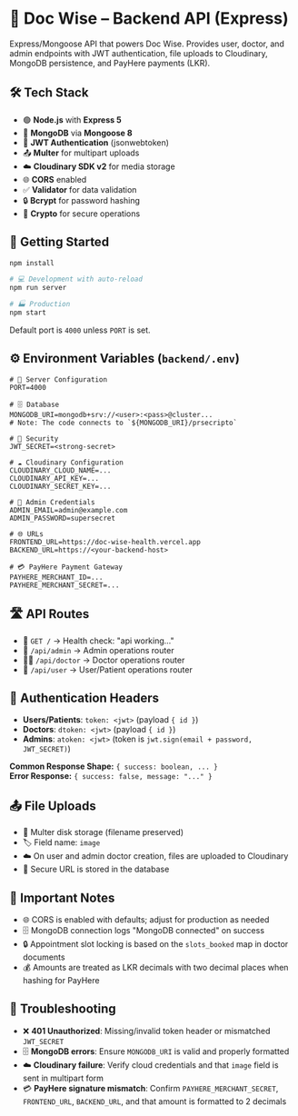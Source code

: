 # 🔧 Doc Wise – Backend API (Express)

Express/Mongoose API that powers Doc Wise. Provides user, doctor, and admin endpoints with JWT authentication, file uploads to Cloudinary, MongoDB persistence, and PayHere payments (LKR).

## 🛠️ Tech Stack

- 🟢 **Node.js** with **Express 5**
- 🍃 **MongoDB** via **Mongoose 8**
- 🔐 **JWT Authentication** (jsonwebtoken)
- 📤 **Multer** for multipart uploads
- ☁️ **Cloudinary SDK v2** for media storage
- 🌐 **CORS** enabled
- ✅ **Validator** for data validation
- 🔒 **Bcrypt** for password hashing
- 🔑 **Crypto** for secure operations

## 🚀 Getting Started

```bash
npm install

# 💻 Development with auto-reload
npm run server

# 🏭 Production
npm start
```

Default port is `4000` unless `PORT` is set.

## ⚙️ Environment Variables (`backend/.env`)

```env
# 🚀 Server Configuration
PORT=4000

# 🗄️ Database
MONGODB_URI=mongodb+srv://<user>:<pass>@cluster...
# Note: The code connects to `${MONGODB_URI}/prsecripto`

# 🔐 Security
JWT_SECRET=<strong-secret>

# ☁️ Cloudinary Configuration
CLOUDINARY_CLOUD_NAME=...
CLOUDINARY_API_KEY=...
CLOUDINARY_SECRET_KEY=...

# 👤 Admin Credentials
ADMIN_EMAIL=admin@example.com
ADMIN_PASSWORD=supersecret

# 🌐 URLs
FRONTEND_URL=https://doc-wise-health.vercel.app
BACKEND_URL=https://<your-backend-host>

# 💳 PayHere Payment Gateway
PAYHERE_MERCHANT_ID=...
PAYHERE_MERCHANT_SECRET=...
```

## 🛣️ API Routes

- 🏥 `GET /` → Health check: "api working..."
- 🔐 `/api/admin` → Admin operations router
- 👨‍⚕️ `/api/doctor` → Doctor operations router
- 👤 `/api/user` → User/Patient operations router

## 🔑 Authentication Headers

- **Users/Patients**: `token: <jwt>` (payload `{ id }`)
- **Doctors**: `dtoken: <jwt>` (payload `{ id }`)
- **Admins**: `atoken: <jwt>` (token is `jwt.sign(email + password, JWT_SECRET)`)

**Common Response Shape:** `{ success: boolean, ... }`  
**Error Response:** `{ success: false, message: "..." }`

## 📤 File Uploads

- 📁 Multer disk storage (filename preserved)
- 🏷️ Field name: `image`
- ☁️ On user and admin doctor creation, files are uploaded to Cloudinary
- 🔗 Secure URL is stored in the database


## 📝 Important Notes

- 🌐 CORS is enabled with defaults; adjust for production as needed
- 🗄️ MongoDB connection logs "MongoDB connected" on success
- 🔒 Appointment slot locking is based on the `slots_booked` map in doctor documents
- 💰 Amounts are treated as LKR decimals with two decimal places when hashing for PayHere

## 🔧 Troubleshooting

- ❌ **401 Unauthorized**: Missing/invalid token header or mismatched `JWT_SECRET`
- 🗄️ **MongoDB errors**: Ensure `MONGODB_URI` is valid and properly formatted
- ☁️ **Cloudinary failure**: Verify cloud credentials and that `image` field is sent in multipart form
- 💳 **PayHere signature mismatch**: Confirm `PAYHERE_MERCHANT_SECRET`, `FRONTEND_URL`, `BACKEND_URL`, and that amount is formatted to 2 decimals
